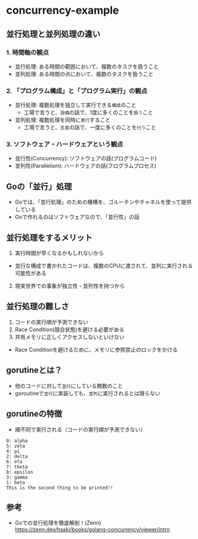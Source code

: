 # concurrency-example

## 並行処理と並列処理の違い
### 1. 時間軸の観点
- 並行処理: ある時間の範囲において、複数のタスクを扱うこと
- 並列処理: ある時間の点において、複数のタスクを扱うこと

### 2. 「プログラム構成」と「プログラム実行」の観点
- 並行処理: 複数処理を独立して実行できる`構成`のこと
  - 工場で言うと、`設備`の話で、1度に多くのことを`扱う`こと
- 並列処理: 複数処理を同時に`実行`すること
  - 工場で言うと、`生産`の話で、一度に多くのことを`行う`こと

### 3. ソフトウェア・ハードウェアという観点
- 並行性(Concurrency): ソフトウェアの話(プログラムコード)
- 並列性(Parallelism): ハードウェアの話(フログラムプロセス)

## Goの「並行」処理
- Goでは、「並行処理」のための機構を、ゴルーチンやチャネルを使って提供している
- Goで作れるのはソフトウェアなので、「並行性」の話

## 並行処理をするメリット
1. 実行時間が早くなるかもしれないから
  - 並行な構成で書かれたコードは、複数のCPUに渡されて、並列に実行される可能性がある
2. 現実世界での事象が独立性・並列性を持つから

## 並行処理の難しさ
1. コードの実行順が予測できない
2. Race Condition(競合状態)を避ける必要がある
3. 共有メモリに正しくアクセスしないといけない
  - Race Conditionを避けるために、メモリに参照禁止のロックをかける

## gorutineとは？
- 他のコードに対して`並行`にしている関数のこと
- goroutineで`並行`に実装しても、`並列`に実行されるとは限らない
## gorutineの特徴
- 順不同で実行される（コードの実行順が予測できない）
```
0: alpha
5: zeta
4: pi
2: delta
6: eta
7: theta
8: epsilon
3: gamma
1: beta
This is the second thing to be printed!!
```

## 参考
- Goでの並行処理を徹底解剖！(Zenn)
https://zenn.dev/hsaki/books/golang-concurrency/viewer/intro
